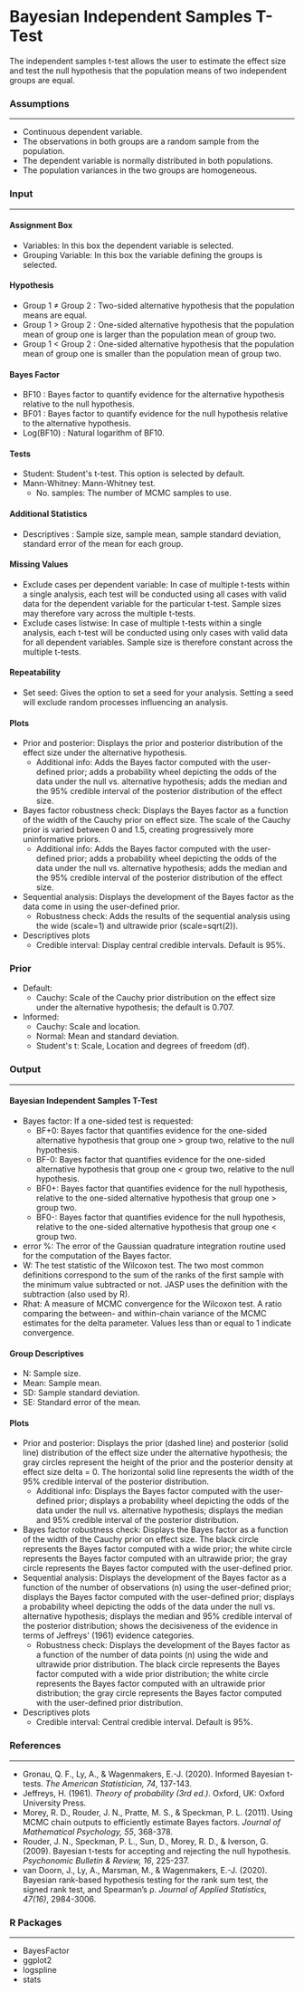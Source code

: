 Bayesian Independent Samples T-Test
===
The independent samples t-test allows the user to estimate the effect size and test the null hypothesis that the population means of two independent groups are equal.

### Assumptions
---

- Continuous dependent variable.
- The observations in both groups are a random sample from the population.
- The dependent variable is normally distributed in both populations.
- The population variances in the two groups are homogeneous.


### Input
---

#### Assignment Box
- Variables: In this box the dependent variable is selected.  
- Grouping Variable: In this box the variable defining the groups is selected.

#### Hypothesis
-  Group 1 &ne; Group 2 : Two-sided alternative hypothesis that the population means are equal.
-  Group 1 &gt; Group 2 : One-sided alternative hypothesis that the population mean of group one is larger than the population mean of group two.
-  Group 1 &lt; Group 2 : One-sided alternative hypothesis that the population mean of group one is smaller than the population mean of group two.

#### Bayes Factor
-  BF10 : Bayes factor to quantify evidence for the alternative hypothesis relative to the null hypothesis.
-  BF01 : Bayes factor to quantify evidence for the null hypothesis relative to the alternative hypothesis.
-  Log(BF10) : Natural logarithm of BF10.

#### Tests
- Student: Student's t-test. This option is selected by default.
- Mann-Whitney: Mann-Whitney test.
  - No. samples: The number of MCMC samples to use.

#### Additional Statistics
-  Descriptives : Sample size, sample mean, sample standard deviation, standard error of the mean for each group.

#### Missing Values
- Exclude cases per dependent variable: In case of multiple t-tests within a single analysis, each test will be conducted using all cases with valid data for the dependent variable for the particular t-test. Sample sizes may therefore vary across the multiple t-tests.
- Exclude cases listwise: In case of multiple t-tests within a single analysis, each t-test will be conducted using only cases with valid data for all dependent variables. Sample size is therefore constant across the multiple t-tests.

#### Repeatability
- Set seed: Gives the option to set a seed for your analysis. Setting a seed will exclude random processes influencing an analysis.

#### Plots
- Prior and posterior: Displays the prior and posterior distribution of the effect size under the alternative hypothesis.
  - Additional info: Adds the Bayes factor computed with the user-defined prior; adds a probability wheel depicting the odds of the data under the null vs. alternative hypothesis; adds the median and the 95% credible interval of the posterior distribution of the effect size.
- Bayes factor robustness check: Displays the Bayes factor as a function of the width of the Cauchy prior on effect size. The scale of the Cauchy prior is varied between 0 and 1.5, creating progressively more uninformative priors.
  - Additional info: Adds the Bayes factor computed with the user-defined prior; adds a probability wheel depicting the odds of the data under the null vs. alternative hypothesis; adds the median and the 95% credible interval of the posterior distribution of the effect size.
- Sequential analysis: Displays the development of the Bayes factor as the data come in using the user-defined prior.
  - Robustness check: Adds the results of the sequential analysis using the wide (scale=1) and ultrawide prior (scale=sqrt(2)).
- Descriptives plots
  - Credible interval: Display central credible intervals. Default is 95%.


### Prior
- Default:
  - Cauchy: Scale of the Cauchy prior distribution on the effect size under the alternative hypothesis; the default is 0.707.
- Informed:
  -  Cauchy: Scale and location.
  - Normal: Mean and standard deviation.
  - Student's t: Scale, Location and degrees of freedom (df).

### Output
---

#### Bayesian Independent Samples T-Test
- Bayes factor: If a one-sided test is requested:
  - BF+0: Bayes factor that quantifies evidence for the one-sided alternative hypothesis that group one > group two, relative to the null hypothesis.
  - BF-0: Bayes factor that quantifies evidence for the one-sided alternative hypothesis that group one < group two, relative to the null hypothesis.
  - BF0+: Bayes factor that quantifies evidence for the null hypothesis, relative to the one-sided alternative hypothesis that group one > group two.
  - BF0-: Bayes factor that quantifies evidence for the null hypothesis, relative to the one-sided alternative hypothesis that group one < group two.
- error %: The error of the Gaussian quadrature integration routine used for the computation of the Bayes factor.
- W: The test statistic of the Wilcoxon test. The two most common definitions correspond to the sum of the ranks of the first sample with the minimum value subtracted or not. JASP uses the definition with the subtraction (also used by R).
- Rhat: A measure of MCMC convergence for the Wilcoxon test. A ratio comparing the between- and within-chain variance of the MCMC estimates for the delta parameter. Values less than or equal to 1 indicate convergence.

#### Group Descriptives
- N: Sample size.
- Mean: Sample mean.
- SD: Sample standard deviation.
- SE: Standard error of the mean.

#### Plots
- Prior and posterior: Displays the prior (dashed line) and posterior (solid line) distribution of the effect size under the alternative hypothesis; the gray circles represent the height of the prior and the posterior density at effect size delta = 0. The horizontal solid line represents the width of the 95% credible interval of the posterior distribution.
  - Additional info: Displays the Bayes factor computed with the user-defined prior; displays a probability wheel depicting the odds of the data under the null vs. alternative hypothesis; displays the median and 95% credible interval of the posterior distribution.
- Bayes factor robustness check: Displays the Bayes factor as a function of the width of the Cauchy prior on effect size. The black circle represents the Bayes factor computed with a wide prior; the white circle represents the Bayes factor computed with an ultrawide prior; the gray circle represents the Bayes factor computed with the user-defined prior.
- Sequential analysis: Displays the development of the Bayes factor as a function of the number of observations (n) using the user-defined prior; displays the Bayes factor computed with the user-defined prior; displays a probability wheel depicting the odds of the data under the null vs. alternative hypothesis; displays the median and 95% credible interval of the posterior distribution; shows the decisiveness of the evidence in terms of Jeffreys' (1961) evidence categories.
  - Robustness check: Displays the development of the Bayes factor as a function of the number of data points (n) using the wide and ultrawide prior distribution. The black circle represents the Bayes factor computed with a wide prior distribution; the white circle represents the Bayes factor computed with an ultrawide prior distribution; the gray circle represents the Bayes factor computed with the user-defined prior distribution.
- Descriptives plots
  - Credible interval: Central credible interval. Default is 95%.


### References
---
- Gronau, Q. F., Ly, A., & Wagenmakers, E.-J. (2020). Informed Bayesian t-tests. *The American Statistician, 74*, 137-143.
- Jeffreys, H. (1961).  *Theory of probability (3rd ed.)*. Oxford, UK: Oxford University Press.
- Morey, R. D., Rouder, J. N., Pratte, M. S., & Speckman, P. L. (2011). Using MCMC chain outputs to efficiently estimate Bayes factors.  *Journal of Mathematical Psychology, 55*, 368-378.
- Rouder, J. N., Speckman, P. L., Sun, D., Morey, R. D., & Iverson, G. (2009). Bayesian t-tests for accepting and rejecting the null hypothesis.  *Psychonomic Bulletin & Review, 16*, 225-237.
- van Doorn, J., Ly, A., Marsman, M., & Wagenmakers, E.-J. (2020). Bayesian rank-based hypothesis testing for the rank sum test, the signed rank test, and Spearman’s ρ. *Journal of Applied Statistics, 47(16)*, 2984-3006.



### R Packages
---
- BayesFactor
- ggplot2
- logspline
- stats

